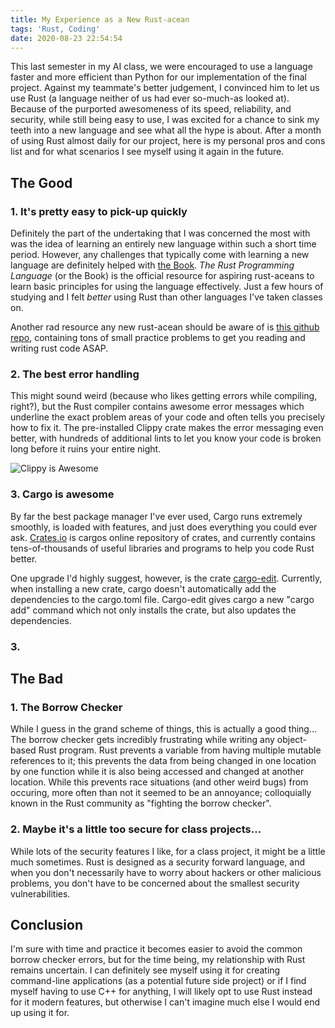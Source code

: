 ```yaml
---
title: My Experience as a New Rust-acean
tags: 'Rust, Coding'
date: 2020-08-23 22:54:54
---
```



This last semester in my AI class, we were encouraged to use a language faster and more efficient than Python for our implementation of the final project.  Against my teammate's better judgement, I convinced him to let us use Rust (a language neither of us had ever so-much-as looked at).  Because of the purported awesomeness of its speed, reliability, and security, while still being easy to use, I was excited for a chance to sink my teeth into a new language and see what all the hype is about.  After a month of using Rust almost daily for our project, here is my personal pros and cons list and for what scenarios I see myself using it again in the future.

## The Good

### 1. It's pretty easy to pick-up quickly

Definitely the part of the undertaking that I was concerned the most with was the idea of learning an entirely new language within such a short time period.  However, any challenges that typically come with learning a new language are definitely helped with [the Book](https://doc.rust-lang.org/book/ch00-00-introduction.html "The Rust Programming Language").  _The Rust Programming Language_ (or the Book) is the official resource for aspiring rust-aceans to learn basic principles for using the language effectively.  Just a few hours of studying and I felt _better_ using Rust than other languages I've taken classes on.

Another rad resource any new rust-acean should be aware of is [this github repo](https://github.com/rust-lang/rustlings), containing tons of small practice problems to get you reading and writing rust code ASAP.

### 2. The best error handling

This might sound weird (because who likes getting errors while compiling, right?), but the Rust compiler contains awesome error messages which underline the exact problem areas of your code and often tells you precisely how to fix it.  The pre-installed Clippy crate makes the error messaging even better, with hundreds of additional lints to let you know your code is broken long before it ruins your entire night.

![Clippy is Awesome](https://chubb.blog/images/rust_clippy.png)

### 3. Cargo is awesome

By far the best package manager I've ever used, Cargo runs extremely smoothly, is loaded with features, and just does everything you could ever ask.  [Crates.io](https://crates.io/) is cargos online repository of crates, and currently contains tens-of-thousands of useful libraries and programs to help you code Rust better.

One upgrade I'd highly suggest, however, is the crate [cargo-edit](https://crates.io/crates/cargo-edit).  Currently, when installing a new crate, cargo doesn't automatically add the dependencies to the cargo.toml file.  Cargo-edit gives cargo a new "cargo add" command which not only installs the crate, but also updates the dependencies. 

### 3. 

## The Bad

### 1. The Borrow Checker

While I guess in the grand scheme of things, this is actually a good thing... The borrow checker gets incredibly frustrating while writing any object-based Rust program.  Rust prevents a variable from having multiple mutable references to it; this prevents the data from being changed in one location by one function while it is also being accessed and changed at another location.  While this prevents race situations (and other weird bugs) from occuring, more often than not it seemed to be an annoyance; colloquially known in the Rust community as "fighting the borrow checker".

### 2. Maybe it's a little too secure for class projects...

While lots of the security features I like, for a class project, it might be a little much sometimes.  Rust is designed as a security forward language, and when you don't necessarily have to worry about hackers or other malicious problems, you don't have to be concerned about the smallest security vulnerabilities.

## Conclusion

I'm sure with time and practice it becomes easier to avoid the common borrow checker errors, but for the time being, my relationship with Rust remains uncertain.  I can definitely see myself using it for creating command-line applications (as a potential future side project) or if I find myself having to use C++ for anything, I will likely opt to use Rust instead for it modern features, but otherwise I can't imagine much else I would end up using it for.  
